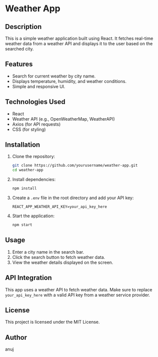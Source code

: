 # Weather App

## Description
This is a simple weather application built using React. It fetches real-time weather data from a weather API and displays it to the user based on the searched city.

## Features
- Search for current weather by city name.
- Displays temperature, humidity, and weather conditions.
- Simple and responsive UI.

## Technologies Used
- React
- Weather API (e.g., OpenWeatherMap, WeatherAPI)
- Axios (for API requests)
- CSS (for styling)

## Installation

1. Clone the repository:
   ```sh
   git clone https://github.com/yourusername/weather-app.git
   cd weather-app
   ```

2. Install dependencies:
   ```sh
   npm install
   ```

3. Create a `.env` file in the root directory and add your API key:
   ```env
   REACT_APP_WEATHER_API_KEY=your_api_key_here
   ```

4. Start the application:
   ```sh
   npm start
   ```

## Usage
1. Enter a city name in the search bar.
2. Click the search button to fetch weather data.
3. View the weather details displayed on the screen.

## API Integration
This app uses a weather API to fetch weather data. Make sure to replace `your_api_key_here` with a valid API key from a weather service provider.

## License
This project is licensed under the MIT License.

## Author
anuj

